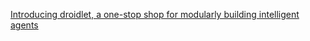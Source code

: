 
[Introducing droidlet, a one-stop shop for modularly building intelligent agents](https://ai.facebook.com/blog/droidlet-a-one-stop-shop-for-modularly-building-intelligent-agents)
